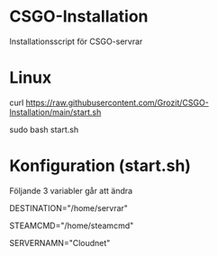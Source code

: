 # CSGO-Installation
Installationsscript för CSGO-servrar

# Linux
curl https://raw.githubusercontent.com/Grozit/CSGO-Installation/main/start.sh

sudo bash start.sh

# Konfiguration (start.sh)

Följande 3 variabler går att ändra

DESTINATION="/home/servrar"

STEAMCMD="/home/steamcmd"

SERVERNAMN="Cloudnet"

